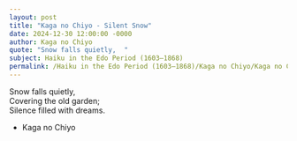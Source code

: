 ```yaml
---
layout: post
title: "Kaga no Chiyo - Silent Snow"
date: 2024-12-30 12:00:00 -0000
author: Kaga no Chiyo
quote: "Snow falls quietly,  "
subject: Haiku in the Edo Period (1603–1868)
permalink: /Haiku in the Edo Period (1603–1868)/Kaga no Chiyo/Kaga no Chiyo - Silent Snow
---
```


Snow falls quietly,  
Covering the old garden;  
Silence filled with dreams.

- Kaga no Chiyo
